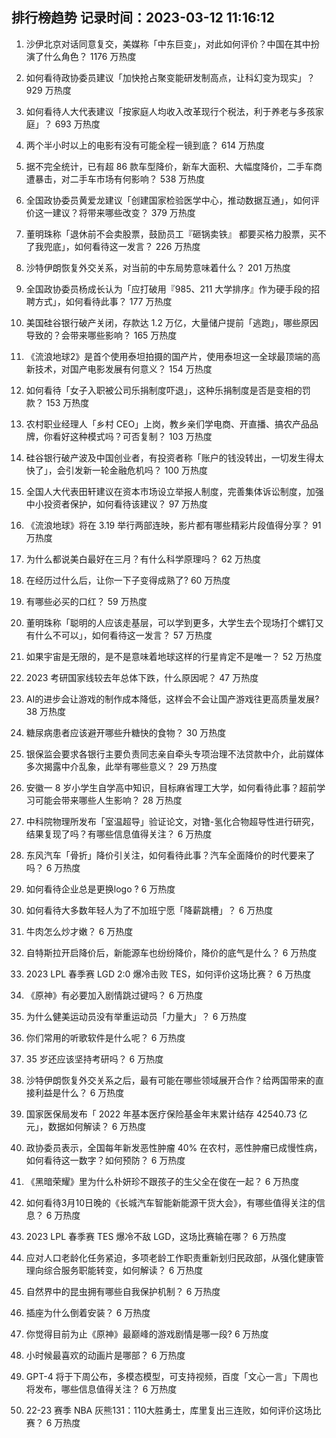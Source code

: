 
## 排行榜趋势 记录时间：2023-03-12 11:16:12
  
  1. 沙伊北京对话同意复交，美媒称「中东巨变」，对此如何评价？中国在其中扮演了什么角色？ 1176 万热度
    
  2. 如何看待政协委员建议「加快抢占聚变能研发制高点，让科幻变为现实」？ 929 万热度
    
  3. 如何看待人大代表建议「按家庭人均收入改革现行个税法，利于养老与多孩家庭」？ 693 万热度
    
  4. 两个半小时以上的电影有没有可能全程一镜到底？ 614 万热度
    
  5. 据不完全统计，已有超 86 款车型降价，新车大面积、大幅度降价，二手车商遭暴击，对二手车市场有何影响？ 538 万热度
    
  6. 全国政协委员黄爱龙建议「创建国家检验医学中心，推动数据互通」，如何评价这一建议？将带来哪些改变？ 379 万热度
    
  7. 董明珠称「退休前不会卖股票，鼓励员工『砸锅卖铁』 都要买格力股票，买不了我兜底」，如何看待这一发言？ 226 万热度
    
  8. 沙特伊朗恢复外交关系，对当前的中东局势意味着什么？ 201 万热度
    
  9. 全国政协委员杨成长认为「应打破用『985、211 大学排序』作为硬手段的招聘方式」，如何看待此事？ 177 万热度
    
  10. 美国硅谷银行破产关闭，存款达 1.2 万亿，大量储户提前「逃跑」，哪些原因导致的？会带来哪些影响？ 165 万热度
    
  11. 《流浪地球2》是首个使用泰坦拍摄的国产片，使用泰坦这一全球最顶端的高新技术，对国产电影发展有何意义？ 154 万热度
    
  12. 如何看待「女子入职被公司乐捐制度吓退」，这种乐捐制度是否是变相的罚款？ 153 万热度
    
  13. 农村职业经理人「乡村 CEO」上岗，教乡亲们学电商、开直播、搞农产品品牌，你看好这种模式吗？可否复制？ 103 万热度
    
  14. 硅谷银行破产波及中国创业者，有投资者称「账户的钱没转出，一切发生得太快了」，会引发新一轮金融危机吗？ 100 万热度
    
  15. 全国人大代表田轩建议在资本市场设立举报人制度，完善集体诉讼制度，加强中小投资者保护，如何看待该建议？ 97 万热度
    
  16. 《流浪地球》将在 3.19 举行两部连映，影片都有哪些精彩片段值得分享？ 91 万热度
    
  17. 为什么都说美白最好在三月？有什么科学原理吗？ 62 万热度
    
  18. 在经历过什么后，让你一下子变得成熟了? 60 万热度
    
  19. 有哪些必买的口红？ 59 万热度
    
  20. 董明珠称「聪明的人应该走基层，可以学到更多，大学生去个现场打个螺钉又有什么不可以」，如何看待这一发言？ 57 万热度
    
  21. 如果宇宙是无限的，是不是意味着地球这样的行星肯定不是唯一？ 52 万热度
    
  22. 2023 考研国家线较去年总体下跌，什么原因呢？ 47 万热度
    
  23. AI的进步会让游戏的制作成本降低，这样会不会让国产游戏往更高质量发展? 38 万热度
    
  24. 糖尿病患者应该避开哪些升糖快的食物？ 30 万热度
    
  25. 银保监会要求各银行主要负责同志亲自牵头专项治理不法贷款中介，此前媒体多次揭露中介乱象，此举有哪些意义？ 29 万热度
    
  26. 安徽一 8 岁小学生自学高中知识，目标麻省理工大学，如何看待此事？超前学习可能会带来哪些人生影响？ 28 万热度
    
  27. 中科院物理所发布「室温超导」验证论文，对镥-氢化合物超导性进行研究，结果复现了吗？有哪些信息值得关注？ 6 万热度
    
  28. 东风汽车「骨折」降价引关注，如何看待此事？汽车全面降价的时代要来了吗？ 6 万热度
    
  29. 如何看待企业总是更换logo ? 6 万热度
    
  30. 如何看待大多数年轻人为了不加班宁愿「降薪跳槽」？ 6 万热度
    
  31. 牛肉怎么炒才嫩？ 6 万热度
    
  32. 自特斯拉开启降价后，新能源车也纷纷降价，降价的底气是什么？ 6 万热度
    
  33. 2023 LPL 春季赛 LGD 2:0 爆冷击败 TES，如何评价这场比赛？ 6 万热度
    
  34. 《原神》有必要加入剧情跳过键吗？ 6 万热度
    
  35. 为什么健美运动员没有举重运动员「力量大」？ 6 万热度
    
  36. 你们常用的听歌软件是什么呢？ 6 万热度
    
  37. 35 岁还应该坚持考研吗？ 6 万热度
    
  38. 沙特伊朗恢复外交关系之后，最有可能在哪些领域展开合作？给两国带来的直接利益是什么？ 6 万热度
    
  39. 国家医保局发布「 2022 年基本医疗保险基金年末累计结存 42540.73 亿元」，数据如何解读？ 6 万热度
    
  40. 政协委员表示，全国每年新发恶性肿瘤 40% 在农村，恶性肿瘤已成慢性病，如何看待这一数字？如何预防？ 6 万热度
    
  41. 《黑暗荣耀》里为什么朴妍珍不跟孩子的生父全在俊在一起？ 6 万热度
    
  42. 如何看待3月10日晚的《长城汽车智能新能源干货大会》，有哪些值得关注的信息？ 6 万热度
    
  43. 2023 LPL 春季赛  TES 爆冷不敌 LGD，这场比赛输在哪？ 6 万热度
    
  44. 应对人口老龄化任务紧迫，多项老龄工作职责重新划归民政部，从强化健康管理向综合服务职能转变，如何解读？ 6 万热度
    
  45. 自然界中的昆虫拥有哪些自我保护机制？ 6 万热度
    
  46. 插座为什么倒着安装？ 6 万热度
    
  47. 你觉得目前为止《原神》最巅峰的游戏剧情是哪一段? 6 万热度
    
  48. 小时候最喜欢的动画片是哪部？ 6 万热度
    
  49. GPT-4 将于下周公布，多模态模型，可支持视频，百度「文心一言」下周也将发布，哪些信息值得关注？ 6 万热度
    
  50. 22-23 赛季 NBA 灰熊131：110大胜勇士，库里复出三连败，如何评价这场比赛？ 6 万热度
    